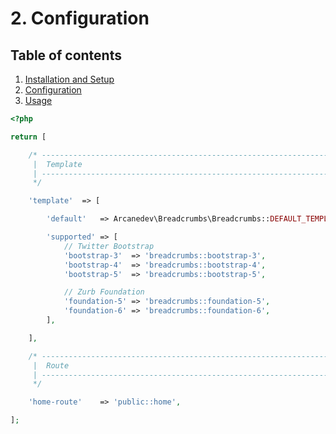 # 2. Configuration

## Table of contents

  1. [Installation and Setup](1-Installation-and-Setup.md)
  2. [Configuration](2-Configuration.md)
  3. [Usage](3-Usage.md)

```php
<?php

return [

    /* -----------------------------------------------------------------
     |  Template
     | -----------------------------------------------------------------
     */

    'template'  => [

        'default'   => Arcanedev\Breadcrumbs\Breadcrumbs::DEFAULT_TEMPLATE,

        'supported' => [
            // Twitter Bootstrap
            'bootstrap-3'  => 'breadcrumbs::bootstrap-3',
            'bootstrap-4'  => 'breadcrumbs::bootstrap-4',
            'bootstrap-5'  => 'breadcrumbs::bootstrap-5',

            // Zurb Foundation
            'foundation-5' => 'breadcrumbs::foundation-5',
            'foundation-6' => 'breadcrumbs::foundation-6',
        ],

    ],

    /* -----------------------------------------------------------------
     |  Route
     | -----------------------------------------------------------------
     */

    'home-route'    => 'public::home',

];
```
